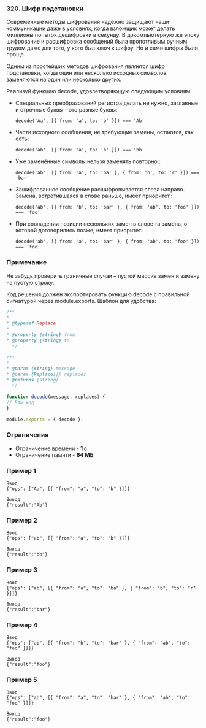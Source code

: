 ### 320. Шифр подстановки
Современные методы шифрования надёжно защищают наши коммуникации даже в условиях, когда взломщик может делать миллионы попыток дешифровки в секунду. В докомпьютерную же эпоху шифрование и расшифровка сообщений была кропотливым ручным трудом даже для того, у кого был ключ к шифру. Но и сами шифры были проще.

Одним из простейших методов шифрования является шифр подстановки, когда один или несколько исходных символов заменяются на один или несколько других.

Реализуй функцию decode, удовлетворяющую следующим условиям:
- Специальных преобразований регистра делать не нужно, заглавные и строчные буквы - это разные буквы:

  `decode('Aa', [{ from: 'a', to: 'b' }]) === 'Ab'`

- Части исходного сообщения, не требующие замены, остаются, как есть:

  `decode('ab', [{ from: 'a', to: 'b' }]) === 'bb'`

- Уже заменённые символы нельзя заменять повторно.:

  `decode('ab', [{ from: 'a', to: 'ba' }, { from: 'b', to: 'r' }]) === 'bar'`

- Зашифрованное сообщение расшифровывается слева направо. Замена, встретившаяся в слове раньше, имеет приоритет.:

  `decode('ab', [{ from: 'b', to: 'bar' }, { from: 'ab', to: 'foo' }]) === 'foo'`

- При совпадении позиции нескольких замен в слове та замена, о которой договорились позже, имеет приоритет.:

  `decode('ab', [{ from: 'a', to: 'bar' }, { from: 'ab', to: 'foo' }]) === 'foo'`

### Примечание
Не забудь проверить граничные случаи – пустой массив замен и замену на пустую строку.

Код решения должен экспортировать функцию decode с правильной сигнатурой через module.exports. Шаблон для удобства:
```js
/**
*
* @typedef Replace
*
* @property {string} from
* @property {string} to
  */

/**
*
* @param {string} message
* @param {Replace[]} replaces
* @returns {string}
  */

function decode(message, replaces) {
// Ваш код
}

module.exports = { decode };
```

### Ограничения
- Ограничение времени - **1 с**
- Ограничение памяти - **64 МБ**

### Пример 1
```
Ввод
{"ops": ["Aa", [{ "from": "a", "to": "b" }]]}

Вывод
{"result":"Ab"}
```

### Пример 2
```
Ввод
{"ops": ["ab", [{ "from": "a", "to": "b" }]]}

Вывод
{"result":"bb"}
```

### Пример 3
```
Ввод
{"ops": ["ab", [{ "from": "a", "to": "ba" }, { "from": "b", "to": "r" }]]}

Вывод
{"result":"bar"}
```

### Пример 4
```
Ввод
{"ops": ["ab", [{ "from": "b", "to": "bar" }, { "from": "ab", "to": "foo" }]]}

Вывод
{"result":"foo"}
```

### Пример 5
```
Ввод
{"ops": ["ab", [{ "from": "a", "to": "bar" }, { "from": "ab", "to": "foo" }]]}

Вывод
{"result":"foo"}
```